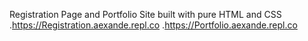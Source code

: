 Registration Page and Portfolio Site built with pure HTML and CSS
.https://Registration.aexande.repl.co
.https://Portfolio.aexande.repl.co